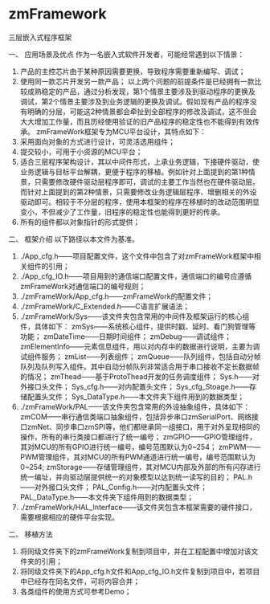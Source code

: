 # zmFramework
三层嵌入式程序框架

一、 应用场景及优点
作为一名嵌入式软件开发者，可能经常遇到以下情景：
1. 产品的主控芯片由于某种原因需要更换，导致程序需要重新编写、调试；
2. 使用同一款芯片开发另一款产品；
以上两个问题的前提条件是已经拥有一款比较成熟稳定的产品，通过分析发现，第1个情景主要涉及到驱动程序的更换及调试，第2个情景主要涉及到业务逻辑的更换及调试。假如现有产品的程序没有明确的分层，可能这2种情景都会牵扯到全部程序的修改及调试，这不但会大大增加工作量，而且历经使用验证的旧产品程序的稳定性也不能得到有效传承。
zmFrameWork框架专为MCU平台设计，其特点如下：
1. 采用面向对象的方式进行设计，可灵活选用组件；
2. 提交较小，可用于小资源的MCU平台；
3. 适合三层程序架构设计，其以中间件形式，上承业务逻辑，下接硬件驱动，使业务逻辑与目标平台解耦，更便于程序的移植。例如针对上面提到的第1种情景，只需要修改硬件驱动层程序即可，调试的主要工作当然也在硬件驱动层。而针对上面提到的第2种情景，只需要修改业务逻辑层程序、增删相关的外设驱动即可。相较于不分层的程序，使用本框架的程序在移植时的改动范围明显变小，不但减少了工作量，旧程序的稳定性也能得到更好的传承。
4. 所有的组件都以对象指针的形式提供；

二、 框架介绍
以下路径以本文件为基准。
1. ./App_cfg.h——项目配置文件，这个文件中包含了对zmFrameWork框架中相关组件的引用；
2. ./App_cfg_IO.h——项目用到的通信端口配置文件，通信端口的编号应遵循zmFrameWork对通信端口的编号规则；
3. ./zmFrameWork/App_cfg.h——zmFrameWork的配置文件；
4. ./zmFrameWork/C_Extended.h——C语言扩展语法；
5. ./zmFrameWork/Sys——该文件夹包含常用的中间件及框架运行的核心组件，具体如下：
	zmSys——系统核心组件，提供时戳、延时、看门狗管理等功能；
	zmDateTime——日期时间组件；
	zmDebug——调试组件；
	zmElementInfo——元素信息组件，用以对内存中的数据进行说明，主要为调试组件服务；
	zmList——列表组件；
	zmQueue——队列组件，包括自动分帧队列及队列写入组件。其中自动分帧队列非常适合用于串口接收不定长数据帧的情况；
	zmThead——基于ProtoThead开发的任务调度组件；
	Sys.h——对外接口头文件；
	Sys_cfg.h——对内配置头文件；
	Sys_cfg_Stoage.h——存储配置头文件；
	Sys_DataType.h——本文件夹下组件用到的数据类型；
6. ./zmFrameWork/PAL——该文件夹包含常用的外设抽象组件，具体如下：
	zmCOM——串行通信类端口抽象组件，包括异步串口zmSerialPort、网络接口zmNet、同步串口zmSPI等，他们都继承同一组接口，用于对外呈现相同的操作，所有的串行类接口都进行了统一编号；
	zmGPIO——GPIO管理组件，其对MCU的所有GPIO进行统一编号，编号范围默认为0~254；
	zmPWM——PWM管理组件，其对MCU的所有PWM通道进行统一编号，编号范围默认为0~254;
	zmStorage——存储管理组件，其对MCU内部及外部的所有闪存进行统一编址，并向驱动层提供统一的对象模型以达到统一读写的目的；
	PAL.h——对外接口头文件；
	PAL_Config.h——对内配置头文件；
	PAL_DataType.h——本文件夹下组件用到的数据类型；
7. ./zmFrameWork/HAL_Interface——该文件夹包含本框架需要的硬件接口，需要根据相应的硬件平台实现。

二、 移植方法
1. 将同级文件夹下的zmFrameWork复制到项目中，并在工程配置中增加对该文件夹的引用；
2. 将同级文件夹下的App_cfg.h文件和App_cfg_IO.h文件复制到项目中，若项目中已经存在同名文件，可将内容合并；
3. 各类组件的使用方式可参考Demo；
